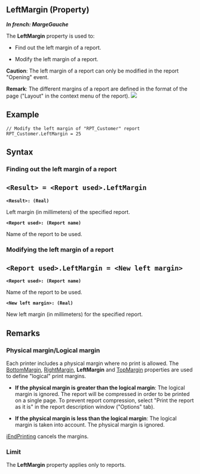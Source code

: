 


## LeftMargin (Property)

***In french: MargeGauche***
	



<a name="XUse"></a>
<a name="Use"></a>
<a name="description"></a>
The **LeftMargin** property is used to:

- Find out the left margin of a report.

- Modify the left margin of a report.




**Caution**: The left margin of a report can only be modified in the report "Opening" event.

**Remark**: The different margins of a report are defined in the format of the page ("Layout" in the context menu of the report).
![](https://doc.pcsoft.fr/en-US/images/image.awp?langid=3&name=MargeBasse%20-%20HC%20N%B0001.GIF)



<a name="Example1"></a>
<a name="sample_code"></a>

## Example


```wl
// Modify the left margin of "RPT_Customer" report
RPT_Customer.LeftMargin = 25
```

<a name="XSYNTAX"></a>
<a name="SYNTAX1"></a>

## Syntax

### Finding out the left margin of a report

`<Result> = <Report used>.LeftMargin`
---

**`<Result>: (Real)`**

Left margin (in millimeters) of the specified report.

**`<Report used>: (Report name)`**

Name of the report to be used.  


<a name="SYNTAX2"></a>

### Modifying the left margin of a report

`<Report used>.LeftMargin = <New left margin>`
---

**`<Report used>: (Report name)`**

Name of the report to be used.

**`<New left margin>: (Real)`**

New left margin (in millimeters) for the specified report.  



<a name="NOTE0"></a>
<a name="NOTE0_1"></a>

## Remarks


### Physical margin/Logical margin
<a name="physical_marginlogical_margin_ELTPARAGRAPHE000064"></a>

Each printer includes a physical margin where no print is allowed. The [BottomMargin](../Proprietes/2511051.md), [RightMargin](../Proprietes/2511053.md), **LeftMargin** and [TopMargin](../Proprietes/2511043.md) properties are used to define "logical" print margins.

- **If the physical margin is greater than the logical margin**: The logical margin is ignored. The report will be compressed in order to be printed on a single page. To prevent report compression, select "Print the report as it is" in the report description window ("Options" tab).

- **If the physical margin is less than the logical margin**: The logical margin is taken into account. The physical margin is ignored.




[iEndPrinting](../WDLang5/3046053.md) cancels the margins.
<a name="NOTE0_2"></a>


### Limit
<a name="limit_ELTPARAGRAPHE000093"></a>

The **LeftMargin** property applies only to reports.


